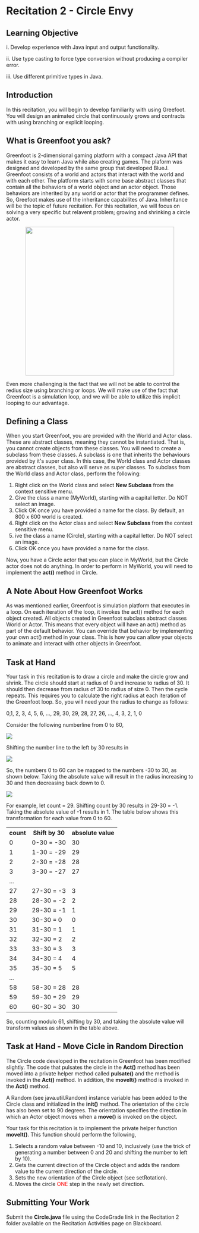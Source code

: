 # Recitation 2 - Circle Envy

## Learning Objective

i. Develop experience with Java input and output functionality.

ii. Use type casting to force type conversion without producing a compiler error.

iii. Use different primitive types in Java.


## Introduction

In this recitation, you will begin to develop familiarity with using Greefoot.  You will design an animated circle that continuously grows and contracts with using branching or explicit looping.

## What is Greenfoot you ask?

Greenfoot is 2-dimensional gaming platform with a compact Java API that makes it easy to learn Java while also creating games.  The plaform was designed and developed by the same group that developed BlueJ.  Greenfoot consists of a world and actors that interact with the world and with each other.  The platform starts with some base abstract classes that contain all the behaviors of a world object and an actor object.  Those behaviors are inherited by any world or actor that the programmer defines.  So, Greefoot makes use of the inheritance capabilites of Java.  Inheritance will be the topic of future recitation. For this recitation, we will focus on solving a very specific but relavent problem; growing and shrinking a circle actor.

<p style="text-align:center;"><img width="400" src="greenfoot.png"></p>

Even more challenging is the fact that we will not be able to control the redius size using branching or loops. We will make use of the fact that Greenfoot is a simulation loop, and we will be able to utilize this implicit looping to our advantage.

## Defining a Class

When you start Greenfoot, you are provided with the World and Actor class.  These are abstract classes, meaning they cannot be instantiated.  That is, you cannot create objects from these classes.  You will need to create a subclass from these classes.  A subclass is one that inherits the behaviours provided by it's super class.  In this case, the World class and Actor classes are abstract classes, but also will serve as super classes.  To subclass from the World class and Actor class, perform the following:

1. Right click on the World class and select **New Subclass** from the context sensitive menu. 
2. Give the class a name (MyWorld), starting with a capital letter.  Do NOT select an image.
3. Click OK once you have provided a name for the class.  By default, an 800 x 600 world is created.
4. Right click on the Actor class and select **New Subclass** from the context sensitive menu.
5. ive the class a name (Circle), starting with a capital letter.  Do NOT select an image.
3. Click OK once you have provided a name for the class.

Now, you have a Circle actor that you can place in MyWorld, but the Circle actor does not do anything.  In order to perform in MyWorld, you will need to implement the **act()** method in Circle.

## A Note About How Greenfoot Works

As was mentioned earlier, Greenfoot is simulation platform that executes in a loop.  On each iteration of the loop, it invokes the act() method for each object created.  All objects created in Greenfoot subclass abstract classes World or Actor.  This means that every object will have an act() method as part of the default behavior. You can override that behavior by implementing your own act() method in your class.  This is how you can allow your objects to animate and interact with other objects in Greenfoot.

## Task at Hand

Your task in this recitation is to draw a circle and make the circle grow and shrink.  The circle should start at radius of 0 and increase to radius of 30.  It should then decrease from radius of 30 to radius of size 0.  Then the cycle repeats.  This requires you to calculate the right radius at each iteration of the Greenfoot loop.  So, you will need your the radius to change as follows:

0,1, 2, 3, 4, 5, 6, ..., 29, 30, 29, 28, 27, 26, ..., 4, 3, 2, 1, 0

Consider the following numberline from 0 to 60,

<p><img src="0to60.png"></p>

Shifting the number line to the left by 30 results in

<p><img src="neg30to30.png"></p>

So, the numbers 0 to 60 can be mapped to the numbers -30 to 30, as shown below.  Taking the absolute value will result in the radius increasing to 30 and then decreasing back down to 0.

<p><img src="mapping.png"></p>

For example, let count = 29.  Shifting count by 30 results in 29-30 = -1.  Taking the absolute value of -1 results in 1.  The table below shows this transformation for each value from 0 to 60.

<table>
<tr><th>count</th><th>Shift by 30</th><th> absolute value </th></tr>
<tr><td>0</td><td>0-30 = -30</td><td>30</td></tr>
<tr><td>1</td><td>1-30 = -29</td><td>29</td></tr>
<tr><td>2</td><td>2-30 = -28</td><td>28</td></tr>
<tr><td>3</td><td>3-30 = -27</td><td>27</td></tr>
<tr><td colspan="3"> ... </td></tr>
<tr><td>27</td><td>27-30 = -3</td><td>3</td></tr>
<tr><td>28</td><td>28-30 = -2</td><td>2</td></tr>
<tr><td>29</td><td>29-30 = -1</td><td>1</td></tr>
<tr><td>30</td><td>30-30 = 0</td><td>0</td></tr>
<tr><td>31</td><td>31-30 = 1</td><td>1</td></tr>
<tr><td>32</td><td>32-30 = 2</td><td>2</td></tr>
<tr><td>33</td><td>33-30 = 3</td><td>3</td></tr>
<tr><td>34</td><td>34-30 = 4</td><td>4</td></tr>
<tr><td>35</td><td>35-30 = 5</td><td>5</td></tr>
<tr><td colspan="3"> ... </td></tr>
<tr><td>58</td><td>58-30 = 28</td><td>28</td></tr>
<tr><td>59</td><td>59-30 = 29</td><td>29</td></tr>
<tr><td>60</td><td>60-30 = 30</td><td>30</td></tr>
</table>

So, counting modulo 61, shifting by 30, and taking the absolute value will transform  values as shown in the table above.

## Task at Hand - Move Cicle in Random Direction

The Circle code developed in the recitation in Greenfoot has been modified slightly.  The code that pulsates the circle in the **Act()** method
has been moved into a private helper method called **pulsate()** and the method is invoked in the **Act()** method.  In addition, the **moveIt()**
method is invoked in the **Act()** method.

A Random (see java.util.Random) instance variable has been added to the Circle class and initialized in the **init()** method.  The orientation of the circle
has also been set to 90 degrees.  The orientation specifies the direction in which an Actor object moves when a **move()** is invoked on the object.

Your task for this recitation is to implement the private helper function **moveIt()**.  This function should perform the following,

1. Selects a random value between -10 and 10, inclusively (use the trick of generating a number between 0 and 20 and shifting the number to left by 10).
2. Gets the current direction of the Circle object and adds the random value to the current direction of the circle.
3. Sets the new orientation of the Circle object (see setRotation).
4. Moves the circle <span style="color:red;">ONE</span> step in the newly set direction.


## Submitting Your Work

Submit the **Circle.java** file using the CodeGrade link in the Recitation 2 folder available on the Recitation Activities page on Blackboard.
